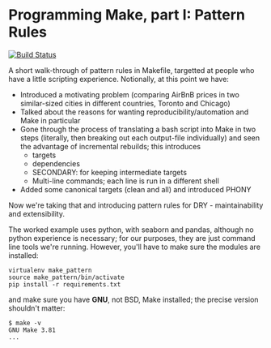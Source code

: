 # Programming Make, part I: Pattern Rules

[![Build Status](https://travis-ci.org/ljdursi/make_pattern_rules.svg?branch=master)](https://travis-ci.org/ljdursi/make_pattern_rules)

A short walk-through of pattern rules in Makefile, targetted at
people who have a little scripting experience.  Notionally, at this
point we have:

- Introduced a motivating problem (comparing AirBnB prices in two similar-sized cities in different countries, Toronto and Chicago)
- Talked about the reasons for wanting reproducibility/automation and Make in particular
- Gone through the process of translating a bash script into Make in two steps (literally, then breaking out each output-file individually) and seen the advantage of incremental rebuilds; this introduces
    - targets
    - dependencies
    - SECONDARY: for keeping intermediate targets
    - Multi-line commands; each line is run in a different shell
- Added some canonical targets (clean and all) and introduced PHONY

Now we're taking that and introducing pattern rules for DRY - maintainability and extensibility.

The worked example uses python, with seaborn and pandas, although
no python experience is necessary; for our purposes, they are just
command line tools we're running.  However, you'll have to make sure
the modules are installed:

```
virtualenv make_pattern
source make_pattern/bin/activate
pip install -r requirements.txt
```

and make sure you have **GNU**, not BSD, Make installed; the precise version shouldn't matter:

```
$ make -v
GNU Make 3.81
...
```
